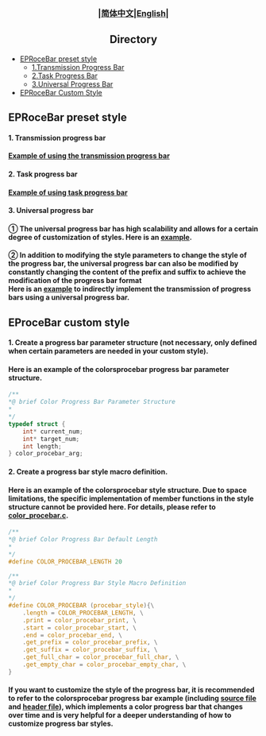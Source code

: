 ### <div align="center">|[简体中文](../cn/EProceBar_Style.md)|[English](EProceBar_Style_en.md)|</div>

## <div align="center">Directory</div>
- [EPRoceBar preset style](#eprocebar-preset-style)
  - [1.Transmission Progress Bar](#1-transmission-progress-bar)
  - [2.Task Progress Bar](#2-task-progress-bar)
  - [3.Universal Progress Bar](#3-universal-progress-bar)
- [EPRoceBar Custom Style](#eprocebar-custom-style)

## EPRoceBar preset style
#### 1.  Transmission progress bar
#### [Example of using the transmission progress bar](../../test/transmit_procebar_test.c)
#### 2.  Task progress bar
#### [Example of using task progress bar](../../test/task_procebar_test.c)
#### 3.  Universal progress bar
#### ① The universal progress bar has high scalability and allows for a certain degree of customization of styles. Here is an [example](../../test/common_procebar_test.c).
#### ② In addition to modifying the style parameters to change the style of the progress bar, the universal progress bar can also be modified by constantly changing the content of the prefix and suffix to achieve the modification of the progress bar format<br> Here is an [example](../../test/common_transmit_test.c) to indirectly implement the transmission of progress bars using a universal progress bar.


## EProceBar custom style
#### 1.  Create a progress bar parameter structure (not necessary, only defined when certain parameters are needed in your custom style).
#### Here is an example of the colorsprocebar progress bar parameter structure.
```c
/**
*@ brief Color Progress Bar Parameter Structure
* 
*/
typedef struct {
    int* current_num;
    int* target_num;
    int length;
} color_procebar_arg;
```
#### 2.  Create a progress bar style macro definition.
#### Here is an example of the colorsprocebar style structure. Due to space limitations, the specific implementation of member functions in the style structure cannot be provided here. For details, please refer to [color_procebar.c](../../eprocebar/procebar_style/color_procebar.c).
```c
/**
*@ brief Color Progress Bar Default Length
* 
*/
#define COLOR_PROCEBAR_LENGTH 20

/**
*@ brief Color Progress Bar Style Macro Definition
* 
*/
#define COLOR_PROCEBAR (procebar_style){\
    .length = COLOR_PROCEBAR_LENGTH, \
    .print = color_procebar_print, \
    .start = color_procebar_start, \
    .end = color_procebar_end, \
    .get_prefix = color_procebar_prefix, \
    .get_suffix = color_procebar_suffix, \
    .get_full_char = color_procebar_full_char, \
    .get_empty_char = color_procebar_empty_char, \
}
```
#### If you want to customize the style of the progress bar, it is recommended to refer to the colorsprocebar progress bar example (including [source file](../../eprocebar/procebar_style/color_procebar.c) and [header file](../../eprocebar/procebar_style/color_procebar.h)), which implements a color progress bar that changes over time and is very helpful for a deeper understanding of how to customize progress bar styles.